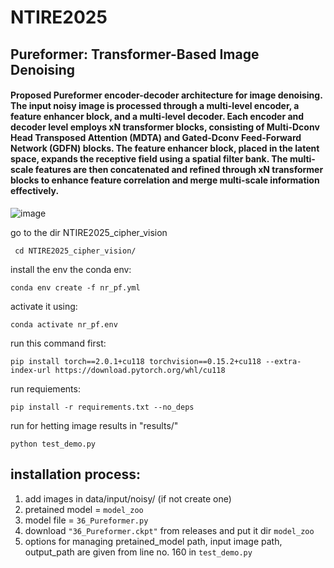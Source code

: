 # NTIRE2025
## Pureformer: Transformer-Based Image Denoising
#### Proposed Pureformer encoder-decoder architecture for image denoising. The input noisy image is processed through a multi-level encoder, a feature enhancer block, and a multi-level decoder. Each encoder and decoder level employs xN transformer blocks, consisting of Multi-Dconv Head Transposed Attention (MDTA) and Gated-Dconv Feed-Forward Network (GDFN) blocks. The feature enhancer block, placed in the latent space, expands the receptive field using a spatial filter bank. The multi-scale features are then concatenated and refined through xN transformer blocks to enhance feature correlation and merge multi-scale information effectively.
![image](https://github.com/user-attachments/assets/b5d55bcb-aadd-41a5-8f6e-1ddd49f16853)

go to the dir NTIRE2025_cipher_vision

``` cd NTIRE2025_cipher_vision/```

install the env the conda env:

```conda env create -f nr_pf.yml```

activate it using:

```conda activate nr_pf.env```

run this command first:

```pip install torch==2.0.1+cu118 torchvision==0.15.2+cu118 --extra-index-url https://download.pytorch.org/whl/cu118```

run requiements:
 
``` pip install -r requirements.txt --no_deps ``` 

run for hetting image results in "results/"

```python test_demo.py```

## installation process:
1. add images in data/input/noisy/ (if not create one)
2. pretained model = `model_zoo`
3. model file = `36_Pureformer.py`
4. download `"36_Pureformer.ckpt"` from releases and put it dir `model_zoo`
5. options for managing pretained_model path, input image path, output_path are given from line no. 160 in `test_demo.py`
